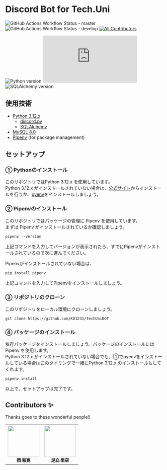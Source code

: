 # Discord Bot for Tech.Uni

![GitHub Actions Workflow Status - master](https://img.shields.io/github/actions/workflow/status/TechUni2020/TechUniBOT/deploy.yml?branch=master&label=build%20(master))
![GitHub Actions Workflow Status - develop](https://img.shields.io/github/actions/workflow/status/TechUni2020/TechUniBOT/deploy.yml?branch=develop&label=build%20(develop))
[![All Contributors](https://img.shields.io/badge/all_contributors-2-orange.svg?style=flat-square)](#contributors-)

![Python version](https://img.shields.io/github/pipenv/locked/python-version/TechUni2020/TechUniBOT)
![discord.py version](https://img.shields.io/github/pipenv/locked/dependency-version/TechUni2020/TechUniBOT/discord.py)
![SQLAlchemy version](https://img.shields.io/github/pipenv/locked/dependency-version/TechUni2020/TechUniBOT/sqlalchemy?label=SQLAlchemy)

## 使用技術
- [Python 3.12.x](https://www.python.org/) 
  - [discord.py](https://github.com/Rapptz/discord.py)
  - [SQLAlchemy](https://www.sqlalchemy.org/)
- [MySQL 8.0](https://www.mysql.com/jp/)
- [Pipenv](https://github.com/pypa/pipenv) (for package management)

## セットアップ
### ① Pythonのインストール
このリポジトリではPython 3.12.x を使用しています。\
Python 3.12.x がインストールされていない場合は、[公式サイト](https://www.python.org/downloads/)からインストールを行うか、[pyenv](https://github.com/pyenv/pyenv)をインストールしましょう。

### ② Pipenvのインストール
このリポジトリではパッケージの管理に Pipenv を使用しています。\
まずは Pipenv がインストールされているか確認しましょう。
```
pipenv --version
```
上記コマンドを入力してバージョンが表示されたら、すでにPipenvがインストールされているので次に進んでください。

Pipenvがインストールされていない場合は、
```
pip install pipenv
```
上記コマンドを入力してPipenvをインストールしましょう。

### ③ リポジトリのクローン
このリポジトリをローカル環境にクローンしましょう。
```
git clone https://github.com/KO1231/TechUniBOT
```

### ④ パッケージのインストール
依存パッケージをインストールしましょう。パッケージのインストールには Pipenv を使用します。\
Python 3.12.x がインストールされていない場合でも、①でpyenvをインストールしている場合はこのタイミングで一緒にPython 3.12.x のインストールもしてくれます。
```
pipenv install
```
以上で、セットアップは完了です。

## Contributors ✨

Thanks goes to these wonderful people!!

<!-- ALL-CONTRIBUTORS-LIST:START - Do not remove or modify this section -->
<!-- prettier-ignore-start -->
<!-- markdownlint-disable -->
<table>
  <tr>
    <td align="center"><a href="https://github.com/KO1231"><img src="https://github.com/TechUni2020/TechUniBOT/assets/124903312/d3317ef0-f926-42b3-9643-dc79f7e3711b" width="100px;" alt=""/><br /><sub><b>岡 和寛</b></sub></a>
    <td align="center"><a href="https://github.com/gohan5858"><img src="https://github.com/TechUni2020/TechUniBOT/assets/88976739/8bf9927b-b5dd-416c-82da-e459f51f2660" width="100px;" alt=""/><br /><sub><b>足立 里空</b></sub></a>
</table>

<!-- markdownlint-restore -->
<!-- prettier-ignore-end -->

<!-- ALL-CONTRIBUTORS-LIST:END -->
